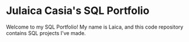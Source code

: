 # Julaica Casia's SQL Portfolio

Welcome to my SQL Portfolio! My name is Laica, and this code repository contains SQL projects I've made.
